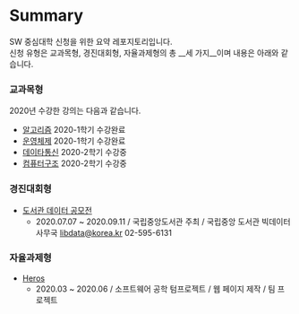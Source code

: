 # Summary  
SW 중심대학 신청을 위한  요약 레포지토리입니다.  
신청 유형은 교과목형, 경진대회형, 자율과제형의 총 __세 가지__이며 내용은 아래와 같습니다.  

### 교과목형  
2020년 수강한 강의는 다음과 같습니다.  

- [알고리즘](https://github.com/LJBang/KNU_Algorithm) 2020-1학기 수강완료  
- [운영체제](https://github.com/LJBang/KNU_OS) 2020-1학기 수강완료  
- [데이타통신](./class/Datacomm/dataComm.md) 2020-2학기 수강중  
- [컴퓨터구조](./class/Com_arch/Com_arch.md) 2020-2학기 수강중  

### 경진대회형  
- [도서관 데이터 공모전](https://github.com/LJBang/Library_Data)
    - 2020.07.07 ~ 2020.09.11 / 국립중앙도서관 주최 / 국립중앙 도서관 빅데이터 사무국 libdata@korea.kr 02-595-6131  

### 자율과제형  
- [Heros](https://github.com/LJBang/Heros)  
    + 2020.03 ~ 2020.06 / 소프트웨어 공학 텀프로젝트 / 웹 페이지 제작 / 팀 프로젝트  
